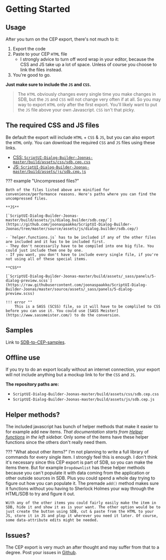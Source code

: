 # Getting Started

## Usage

After you turn on the CEP export, there's not much to it:

1. Export the code
2. Paste to your CEP `HTML` file
   - I strongly advice to turn off word wrap in your editor, because the CSS and JS take up a lot of space. Unless of course you choose to link the files instead.
3. You're good to go.

**Just make sure to include the `JS` and `CSS`.**

> The `HTML` obviously changes every single time you make changes in SDB, but the `JS` and `CSS` will not change very often if at all. So you may way to export `HTML` only after the first export. You'll likely want to put the `JS` file above your own Javascript. `CSS` isn't that picky.

## The required CSS and JS files

Be default the export will include `HTML` + `CSS` & `JS`, but you can also export the `HTML` only. You can download the required `CSS` and `JS` files using these links.

- [CSS: `ScriptUI-Dialog-Builder-Joonas-master/build/assets/css/sdb.cep.css`](https://raw.githubusercontent.com/joonaspaakko/ScriptUI-Dialog-Builder-Joonas/master/build/assets/css/sdb.cep.css)
- [JS: `ScriptUI-Dialog-Builder-Joonas-master/build/assets/js/sdb.cep.js`](https://raw.githubusercontent.com/joonaspaakko/ScriptUI-Dialog-Builder-Joonas/master/build/assets/js/sdb.cep.js)

??? example "Uncompressed files?"
    
    Both of the files listed above are minified for convenience/performance reasons. Here's paths where you can find the uncompressed files.

    **JS**

    [`ScriptUI-Dialog-Builder-Joonas-master/build/assets/js/dialog.builder/sdb.cep/`](https://github.com/joonaspaakko/ScriptUI-Dialog-Builder-Joonas/tree/master/source/assets/js/dialog.builder/sdb.cep/)
  
    - `helper.functions.js` has to be included if any of the other files are included and it has to be included first.
    - They don't necessarily have to be compiled into one big file. You could just include them one by one.
    - If you want, you don't have to include every single file, if you're not using all of these special items.

    **CSS**
        
    [`ScriptUI-Dialog-Builder-Joonas-master/build/assets/_sass/panels/5-dialog-preview.scss`](https://raw.githubusercontent.com/joonaspaakko/ScriptUI-Dialog-Builder-Joonas/master/source/assets/_sass/panels/5-dialog-preview.scss)
    
    !!! error ""
        This is a SASS (SCSS) file, so it will have to be compliled to CSS before you can use it. You could use [SASS Meister](https://www.sassmeister.com/) to do the conversion.

## Samples
  
  Link to [SDB-to-CEP-samples](https://github.com/joonaspaakko/SDB-to-CEP-samples).

## Offline use

If you try to do an export locally without an internet connection, your export will not include anything but a mockup link to for the `CSS` and `JS`.

**The repository paths are:**

- `ScriptUI-Dialog-Builder-Joonas-master/build/assets/css/sdb.cep.css`
- `ScriptUI-Dialog-Builder-Joonas-master/build/assets/js/sdb.cep.js`

## Helper methods?

The included javascript has bunch of helper methods that make it easier to for example add new items. _That documentation starts from [Helper functions](/CEP-export/b.helper-functions/) in the left sidebar._ Only some of the items have these helper functions since the others don't really need them.

??? "What about other items?"
    I'm not planning to write a full library of commands for every single item. I strongly feel this is enough. I don't think it's necessary since this CEP export is part of SDB, so you can make the items there. But for example `Dropdownlist` has these helper methods because you can't populate it with data coming from the application or other outside sources in SDB. Plus you could spend a whole day trying to figure out how you can populate it. The premade `add()` method makes sure it functions without you having to Sherlock Holmes your way through the HTML/SDB to try and figure it out.

    With any of the other items you could fairly easily make the item in SDB, hide it and show it as is your want. The other option would be to just create the button using SDB, cut & paste from the HTML to your JS, store it in JS and plop it wherever you need it later. Of course, some data-attribute edits might be needed.

## Issues?
  The CEP export is very much an after thought and may suffer from that to a degree. Post your issues in [Github](https://github.com/joonaspaakko/ScriptUI-Dialog-Builder-Joonas/issues).

